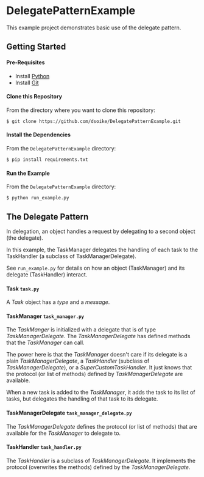# DelegatePatternExample

This example project demonstrates basic use of the delegate pattern.

## Getting Started

#### Pre-Requisites

- Install [Python](https://www.python.org/downloads/)
- Install [Git](https://git-scm.com/downloads)

#### Clone this Repository

From the directory where you want to clone this repository:

```
$ git clone https://github.com/dsoike/DelegatePatternExample.git
```

#### Install the Dependencies

From the `DelegatePatternExample` directory:

```
$ pip install requirements.txt
```

#### Run the Example

From the `DelegatePatternExample` directory:

```
$ python run_example.py
```

## The Delegate Pattern

In delegation, an object handles a request by delegating to a second object (the delegate).

In this example, the TaskManager delegates the handling of each task to the TaskHandler (a subclass of TaskManagerDelegate). 

See `run_example.py` for details on how an object (TaskManager) and its delegate (TaskHandler) interact.

#### Task `task.py`

A _Task_ object has a _type_ and a _message_. 

#### TaskManager `task_manager.py`

The _TaskManger_ is initialized with a delegate that is of type _TaskManagerDelegate_. The _TaskManagerDelegate_ has defined methods that the _TaskManager_ can call.

The power here is that the _TaskManager_ doesn't care if its delegate is a plain _TaskManagerDelegate_, a _TaskHandler_ (subclass of _TaskManagerDelegate_), or a _SuperCustomTaskHandler_. It just knows that the protocol (or list of methods) defined by _TaskManagerDelegate_ are available.

When a new task is added to the _TaskManager_, it adds the task to its list of tasks, but delegates the handling of that task to its delegate.

#### TaskManagerDelegate `task_manager_delegate.py`

The _TaskManagerDelegate_ defines the protocol (or list of methods) that are available for the _TaskManager_ to delegate to.

#### TaskHandler `task_handler.py`

The _TaskHandler_ is a subclass of _TaskManagerDelegate_. It implements the protocol (overwrites the methods) defined by the _TaskManagerDelegate_.